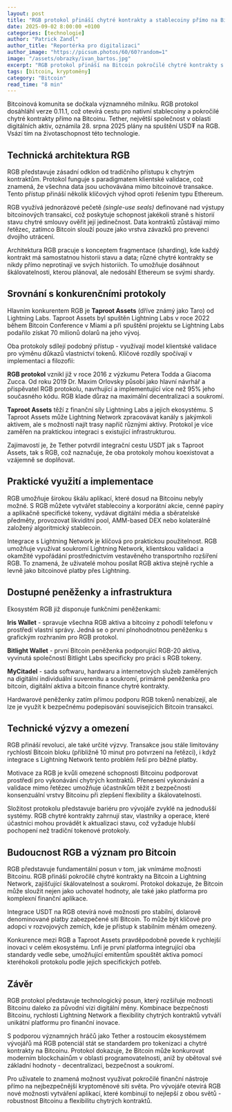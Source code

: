 ```yaml
---
layout: post
title: "RGB protokol přináší chytré kontrakty a stablecoiny přímo na Bitcoin"
date: 2025-09-02 8:00:00 +0100
categories: [technologie]
author: "Patrick Zandl"
author_title: "Reportérka pro digitalizaci"
author_image: "https://picsum.photos/60/60?random=1"
image: "/assets/obrazky/ivan_bartos.jpg"
excerpt: "RGB protokol přináší na Bitcoin pokročilé chytré kontrakty s klientskou validací a soukromím, umožňuje nativní stablecoiny a konkuruje řešením jako Taproot Assets."
tags: [bitcoin, kryptoměny]
category: "Bitcoin"
read_time: "8 min"
---
```


Bitcoinová komunita se dočkala významného milníku. RGB protokol dosáhláhl verze 0.11.1, což otevírá cestu pro nativní stablecoiny a pokročilé chytré kontrakty přímo na Bitcoinu. Tether, největší společnost v oblasti digitálních aktiv, oznámila 28. srpna 2025 plány na spuštění USD₮ na RGB. Vsází tím na životaschopnost této technologie.

## Technická architektura RGB

RGB představuje zásadní odklon od tradičního přístupu k chytrým kontraktům. Protokol funguje s paradigmatem klientské validace, což znamená, že všechna data jsou uchovávána mimo bitcoinové transakce. Tento přístup přináší několik klíčových výhod oproti řešením typu Ethereum.

RGB využívá jednorázové pečetě _(single-use seals)_ definované nad výstupy bitcoinových transakcí, což poskytuje schopnost jakékoli straně s historií stavu chytré smlouvy ověřit její jedinečnost. Data kontraktů zůstávají mimo řetězec, zatímco Bitcoin slouží pouze jako vrstva závazků pro prevenci dvojího utrácení.

Architektura RGB pracuje s konceptem fragmentace (sharding), kde každý kontrakt má samostatnou historii stavu a data; různé chytré kontrakty se nikdy přímo neprotínají ve svých historiích. To umožňuje dosáhnout škálovatelnosti, kterou plánoval, ale nedosáhl Ethereum se svými shardy.

## Srovnání s konkurenčními protokoly

Hlavním konkurentem RGB je **Taproot Assets** (dříve známý jako Taro) od Lightning Labs. Taproot Assets byl spuštěn Lightning Labs v roce 2022 během Bitcoin Conference v Miami a při spuštění projektu se Lightning Labs podařilo získat 70 milionů dolarů na jeho vývoj.

Oba protokoly sdílejí podobný přístup - využívají model klientské validace pro výměnu důkazů vlastnictví tokenů. Klíčové rozdíly spočívají v implementaci a filozofii:

**RGB protokol** vznikl již v roce 2016 z výzkumu Petera Todda a Giacoma Zucca. Od roku 2019 Dr. Maxim Orlovsky působí jako hlavní návrhář a přispěvatel RGB protokolu, navrhující a implementující více než 95% jeho současného kódu. RGB klade důraz na maximální decentralizaci a soukromí.

**Taproot Assets** těží z finanční síly Lightning Labs a jejich ekosystému. S Taproot Assets může Lightning Network zpracovávat kanály s jakýmkoli aktivem, ale s možností najít trasy napříč různými aktivy. Protokol je více zaměřen na praktickou integraci s existující infrastrukturou.

Zajímavostí je, že Tether potvrdil integrační cestu USDT jak s Taproot Assets, tak s RGB, což naznačuje, že oba protokoly mohou koexistovat a vzájemně se doplňovat.

## Praktické využití a implementace

RGB umožňuje širokou škálu aplikací, které dosud na Bitcoinu nebyly možné. S RGB můžete vytvářet stablecoiny a korporátní akcie, cenné papíry a aplikačně specifické tokeny, vydávat digitální média a sběratelské předměty, provozovat likviditní pool, AMM-based DEX nebo kolaterálně založený algoritmický stablecoin.

Integrace s Lightning Network je klíčová pro praktickou použitelnost. RGB umožňuje využívat soukromí Lightning Network, klientskou validaci a okamžité vypořádání prostřednictvím vestavěného transportního rozšíření RGB. To znamená, že uživatelé mohou posílat RGB aktiva stejně rychle a levně jako bitcoinové platby přes Lightning.

## Dostupné peněženky a infrastruktura

Ekosystém RGB již disponuje funkčními peněženkami:

**Iris Wallet** - spravuje všechna RGB aktiva a bitcoiny z pohodlí telefonu v prostředí vlastní správy. Jedná se o první plnohodnotnou peněženku s grafickým rozhraním pro RGB protokol.

**Bitlight Wallet** - první Bitcoin peněženka podporující RGB-20 aktiva, vyvinutá společností Bitlight Labs specificky pro práci s RGB tokeny.

**MyCitadel** - sada softwaru, hardwaru a internetových služeb zaměřených na digitální individuální suverenitu a soukromí, primárně peněženka pro bitcoin, digitální aktiva a bitcoin finance chytré kontrakty.

Hardwarové peněženky zatím přímou podporu RGB tokenů nenabízejí, ale lze je využít k bezpečnému podepisování souvisejících Bitcoin transakcí.

## Technické výzvy a omezení

RGB přináší revoluci, ale také určité výzvy. Transakce jsou stále limitovány rychlostí Bitcoin bloku (přibližně 10 minut pro potvrzení na řetězci), i když integrace s Lightning Network tento problém řeší pro běžné platby.

Motivace za RGB je kvůli omezené schopnosti Bitcoinu podporovat prostředí pro vykonávání chytrých kontraktů. Přenesení vykonávání a validace mimo řetězec umožňuje účastníkům těžit z bezpečnosti konsenzuální vrstvy Bitcoinu při zlepšení flexibility a škálovatelnosti.

Složitost protokolu představuje bariéru pro vývojáře zvyklé na jednodušší systémy. RGB chytré kontrakty zahrnují stav, vlastníky a operace, které účastníci mohou provádět k aktualizaci stavu, což vyžaduje hlubší pochopení než tradiční tokenové protokoly.

## Budoucnost RGB a význam pro Bitcoin

RGB představuje fundamentální posun v tom, jak vnímáme možnosti Bitcoinu. RGB přináší pokročilé chytré kontrakty na Bitcoin a Lightning Network, zajišťující škálovatelnost a soukromí. Protokol dokazuje, že Bitcoin může sloužit nejen jako uchovatel hodnoty, ale také jako platforma pro komplexní finanční aplikace.

Integrace USDT na RGB otevírá nové možnosti pro stabilní, dolarově denominované platby zabezpečené sítí Bitcoin. To může být klíčové pro adopci v rozvojových zemích, kde je přístup k stabilním měnám omezený.

Konkurence mezi RGB a Taproot Assets pravděpodobně povede k rychlejší inovaci v celém ekosystému. Lnfi je první platforma integrující oba standardy vedle sebe, umožňující emitentům spouštět aktiva pomocí kteréhokoli protokolu podle jejich specifických potřeb.

## Závěr

RGB protokol představuje technologický posun, který rozšiřuje možnosti Bitcoinu daleko za původní vizi digitální měny. Kombinace bezpečnosti Bitcoinu, rychlosti Lightning Network a flexibility chytrých kontraktů vytváří unikátní platformu pro finanční inovace.

S podporou významných hráčů jako Tether a rostoucím ekosystémem vývojářů má RGB potenciál stát se standardem pro tokenizaci a chytré kontrakty na Bitcoinu. Protokol dokazuje, že Bitcoin může konkurovat moderním blockchainům v oblasti programovatelnosti, aniž by obětoval své základní hodnoty - decentralizaci, bezpečnost a soukromí.

Pro uživatele to znamená možnost využívat pokročilé finanční nástroje přímo na nejbezpečnější kryptoměnové síti světa. Pro vývojáře otevírá RGB nové možnosti vytváření aplikací, které kombinují to nejlepší z obou světů - robustnost Bitcoinu a flexibilitu chytrých kontraktů.